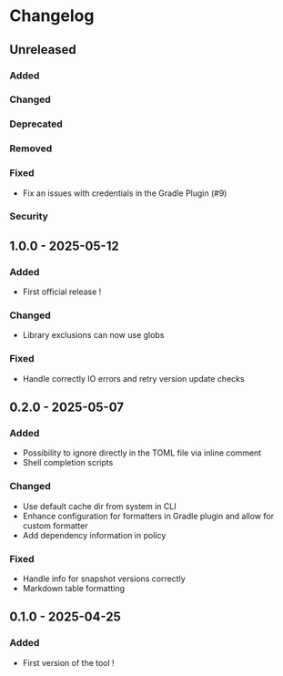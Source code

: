 # Changelog

## Unreleased

### Added

### Changed

### Deprecated

### Removed

### Fixed
- Fix an issues with credentials in the Gradle Plugin (#9)

### Security

## 1.0.0 - 2025-05-12

### Added

- First official release !

### Changed

- Library exclusions can now use globs

### Fixed

- Handle correctly IO errors and retry version update checks

## 0.2.0 - 2025-05-07

### Added

- Possibility to ignore directly in the TOML file via inline comment
- Shell completion scripts

### Changed

- Use default cache dir from system in CLI 
- Enhance configuration for formatters in Gradle plugin and allow for custom formatter
- Add dependency information in policy

### Fixed

- Handle info for snapshot versions correctly
- Markdown table formatting

## 0.1.0 - 2025-04-25

### Added

- First version of the tool !
